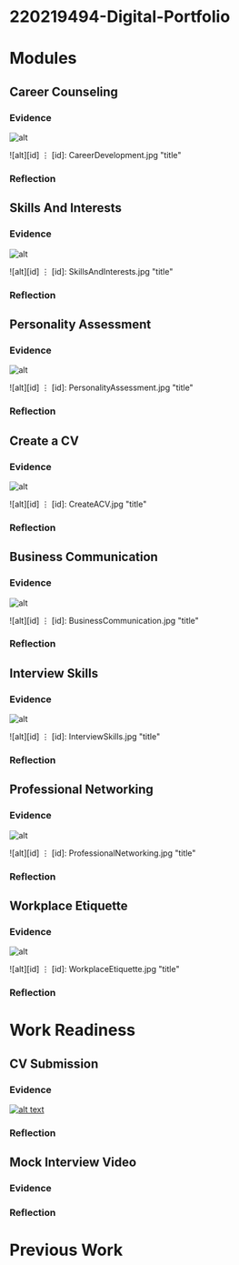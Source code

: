 # 220219494-Digital-Portfolio
# Modules

## Career Counseling
### Evidence
![alt](CareerDevelopment.jpg)

![alt][id]
⋮
[id]: CareerDevelopment.jpg "title"
### Reflection


## Skills And Interests
### Evidence
![alt](SkillsAndInterests.jpg)

![alt][id]
⋮
[id]: SkillsAndInterests.jpg "title"
### Reflection


## Personality Assessment
### Evidence
![alt](PersonalityAssessment.jpg)

![alt][id]
⋮
[id]: PersonalityAssessment.jpg "title"
### Reflection


## Create a CV
### Evidence
![alt](CreateACV.jpg)

![alt][id]
⋮
[id]: CreateACV.jpg "title"
### Reflection


## Business Communication
### Evidence
![alt](BusinessCommunication.jpg)

![alt][id]
⋮
[id]: BusinessCommunication.jpg "title"
### Reflection


## Interview Skills
### Evidence
![alt](InterviewSkills.jpg)

![alt][id]
⋮
[id]: InterviewSkills.jpg "title"
### Reflection


## Professional Networking
### Evidence
![alt](ProfessionalNetworking.jpg)

![alt][id]
⋮
[id]: ProfessionalNetworking.jpg "title"
### Reflection


## Workplace Etiquette
### Evidence
![alt](WorkplaceEtiquette.jpg)

![alt][id]
⋮
[id]: WorkplaceEtiquette.jpg "title"
### Reflection


# Work Readiness
## CV Submission
### Evidence
[![alt text](https://img.youtube.com/vi/video-id/0.jpg)](220219494MockInterview.mp4)
### Reflection


## Mock Interview Video
### Evidence

### Reflection


# Previous Work

